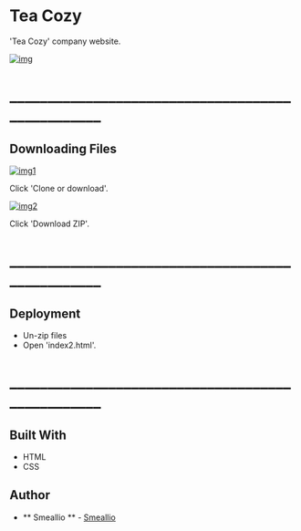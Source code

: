# Tea Cozy
'Tea Cozy' company website.

<a href="https://ibb.co/d7jsa8"><img src="https://preview.ibb.co/feKQv8/img.png" alt="img" border="0"></a>
# _________________________________________________
## Downloading Files
<a href="https://imgbb.com/"><img src="https://image.ibb.co/hLzEoT/img1.png" alt="img1" border="0"></a>

Click 'Clone or download'.


<a href="https://ibb.co/mRRG2o"><img src="https://preview.ibb.co/f8M5v8/img2.png" alt="img2" border="0"></a>

Click 'Download ZIP'.
# _________________________________________________

## Deployment 
* Un-zip files
* Open 'index2.html'.
# _________________________________________________
## Built With
* HTML
* CSS
## Author
* ** Smeallio ** - [Smeallio](https://github.com/Smeallio)
